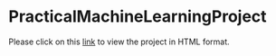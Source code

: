 # PracticalMachineLearningProject
Please click on this [link](http://vanilla-ic.github.io/PracticalMachineLearningProject/PMLproj.html) to view the project in HTML format.
